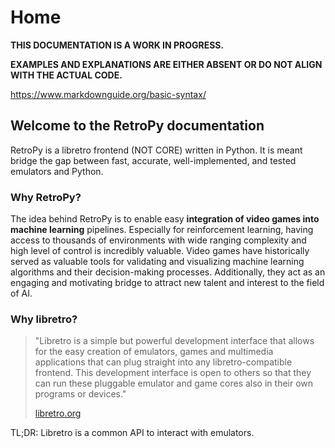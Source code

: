 # Home

**THIS DOCUMENTATION IS A WORK IN PROGRESS.**

**EXAMPLES AND EXPLANATIONS ARE EITHER ABSENT OR DO NOT ALIGN WITH THE ACTUAL CODE.**

https://www.markdownguide.org/basic-syntax/

## Welcome to the RetroPy documentation

RetroPy is a libretro frontend (NOT CORE) written in Python. It is meant bridge the gap between fast, accurate, well-implemented, and tested emulators and Python.

### Why RetroPy?

The idea behind RetroPy is to enable easy **integration of video games into machine learning** pipelines. Especially for reinforcement learning, having access to thousands of environments with wide ranging complexity and high level of control is incredibly valuable. Video games have historically served as valuable tools for validating and visualizing machine learning algorithms and their decision-making processes. Additionally, they act as an engaging and motivating bridge to attract new talent and interest to the field of AI.

### Why libretro?

> "Libretro is a simple but powerful development interface that allows for the easy creation of emulators, games and multimedia applications that can plug straight into any libretro-compatible frontend. This development interface is open to others so that they can run these pluggable emulator and game cores also in their own programs or devices."
> 
> [libretro.org](https://www.libretro.com/)

TL;DR: Libretro is a common API to interact with emulators.
